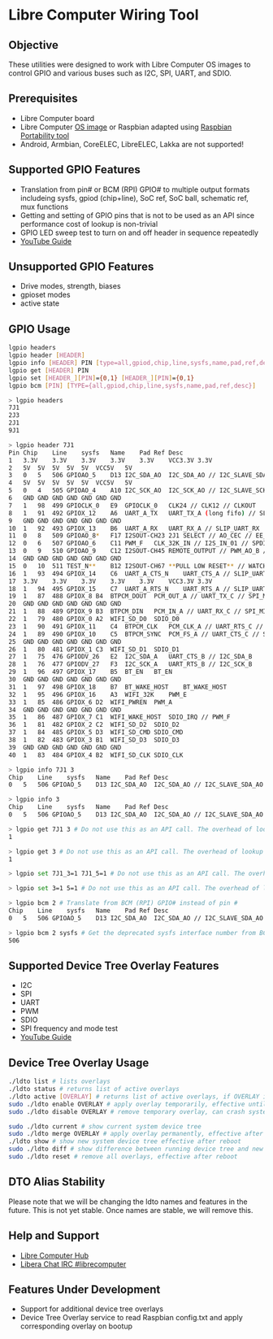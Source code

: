 # Libre Computer Wiring Tool
## Objective

These utilities were designed to work with Libre Computer OS images to control GPIO and various buses such as I2C, SPI, UART, and SDIO.

## Prerequisites
- Libre Computer board
- Libre Computer [OS image](http://distro.libre.computer/ci/) or Raspbian adapted using [Raspbian Portability tool](https://github.com/libre-computer-project/libretech-raspbian-portability.git)
- Android, Armbian, CoreELEC, LibreELEC, Lakka are not supported!

## Supported GPIO Features
- Translation from pin# or BCM (RPI) GPIO# to multiple output formats includeing sysfs, gpiod (chip+line), SoC ref, SoC ball, schematic ref, mux functions
- Getting and setting of GPIO pins that is not to be used as an API since performance cost of lookup is non-trivial
- GPIO LED sweep test to turn on and off header in sequence repeatedly
- [YouTube Guide](https://youtu.be/MDji4Yn_i8Q?t=720)

## Unsupported GPIO Features
- Drive modes, strength, biases
- gpioset modes
- active state

## GPIO Usage
```bash
lgpio headers
lgpio header [HEADER]
lgpio info [HEADER] PIN [type=all,gpiod,chip,line,sysfs,name,pad,ref,desc]
lgpio get [HEADER] PIN
lgpio set [HEADER_][PIN]={0,1} [HEADER_][PIN]={0,1}
lgpio bcm [PIN] [TYPE={all,gpiod,chip,line,sysfs,name,pad,ref,desc}]

> lgpio headers
7J1
2J3
2J1
9J1

> lgpio header 7J1
Pin	Chip	Line	sysfs	Name	Pad	Ref	Desc
1	3.3V	3.3V	3.3V	3.3V	3.3V	VCC3.3V	3.3V
2	5V	5V	5V	5V	5V	VCC5V	5V
3	0	5	506	GPIOAO_5	D13	I2C_SDA_AO	I2C_SDA_AO // I2C_SLAVE_SDA_AO // UART_RX_AO_B
4	5V	5V	5V	5V	5V	VCC5V	5V
5	0	4	505	GPIOAO_4	A10	I2C_SCK_AO	I2C_SCK_AO // I2C_SLAVE_SCK_AO // UART_TX_AO_B
6	GND	GND	GND	GND	GND	GND	GND
7	1	98	499	GPIOCLK_0	E9	GPIOCLK_0	CLK24 // CLK12 // CLKOUT
8	1	91	492	GPIOX_12	A6	UART_A_TX	UART_TX_A (long fifo) // SLIP_UART_TX
9	GND	GND	GND	GND	GND	GND	GND
10	1	92	493	GPIOX_13	B6	UART_A_RX	UART_RX_A // SLIP_UART_RX
11	0	8	509	GPIOAO_8*	F17	I2SOUT-CH23	2J1 SELECT // AO_CEC // EE_CEC // I2SOUT_CH23 // PWM_AO_A
12	0	6	507	GPIOAO_6	C11	PWM_F	CLK_32K_IN // I2S_IN_01 // SPDIF_OUT // PWM_AO_B
13	0	9	510	GPIOAO_9	C12	I2SOUT-CH45	REMOTE_OUTPUT // PWM_AO_B // I2SOUT_CH45 // SPDIF_OUT
14	GND	GND	GND	GND	GND	GND	GND
15	0	10	511	TEST_N**	B12	I2SOUT-CH67	**PULL LOW RESET** // WATCHDOG // GPOAO_14 // I2SOUT_CH67
16	1	93	494	GPIOX_14	C6	UART_A_CTS_N	UART_CTS_A // SLIP_UART_CTS
17	3.3V	3.3V	3.3V	3.3V	3.3V	VCC3.3V	3.3V
18	1	94	495	GPIOX_15	C7	UART_A_RTS_N	UART_RTS_A // SLIP_UART_RTS 
19	1	87	488	GPIOX_8	B4	BTPCM_DOUT	PCM_OUT_A // UART_TX_C // SPI_MOSI // TSin_SOP_A
20	GND	GND	GND	GND	GND	GND	GND
21	1	88	489	GPIOX_9	B3	BTPCM_DIN	PCM_IN_A // UART_RX_C // SPI_MISO // Tsin_D_VALID_A
22	1	79	480	GPIOX_0	A2	WIFI_SD_D0	SDIO_D0
23	1	90	491	GPIOX_11	C4	BTPCM_CLK	PCM_CLK_A // UART_RTS_C // SPI_SCLK // TSin_CLK_A
24	1	89	490	GPIOX_10	C5	BTPCM_SYNC	PCM_FS_A // UART_CTS_C // SPI_SS0 // TSin_D0_A
25	GND	GND	GND	GND	GND	GND	GND
26	1	80	481	GPIOX_1	C3	WIFI_SD_D1	SDIO_D1
27	1	75	476	GPIODV_26	E2	I2C_SDA_A	UART_CTS_B // I2C_SDA_B
28	1	76	477	GPIODV_27	F3	I2C_SCK_A	UART_RTS_B // I2C_SCK_B
29	1	96	497	GPIOX_17	B5	BT_EN	BT_EN
30	GND	GND	GND	GND	GND	GND	GND
31	1	97	498	GPIOX_18	B7	BT_WAKE_HOST	BT_WAKE_HOST
32	1	95	496	GPIOX_16	A3	WIFI_32K	PWM_E 
33	1	85	486	GPIOX_6	D2	WIFI_PWREN	PWM_A
34	GND	GND	GND	GND	GND	GND	GND
35	1	86	487	GPIOX_7	C1	WIFI_WAKE_HOST	SDIO_IRQ // PWM_F
36	1	81	482	GPIOX_2	C2	WIFI_SD_D2	SDIO_D2
37	1	84	485	GPIOX_5	D3	WIFI_SD_CMD	SDIO_CMD
38	1	82	483	GPIOX_3	B1	WIFI_SD_D3	SDIO_D3
39	GND	GND	GND	GND	GND	GND	GND
40	1	83	484	GPIOX_4	B2	WIFI_SD_CLK	SDIO_CLK

> lgpio info 7J1 3
Chip	Line	sysfs	Name	Pad	Ref	Desc
0	5	506	GPIOAO_5	D13	I2C_SDA_AO	I2C_SDA_AO // I2C_SLAVE_SDA_AO // UART_RX_AO_B

> lgpio info 3
Chip	Line	sysfs	Name	Pad	Ref	Desc
0	5	506	GPIOAO_5	D13	I2C_SDA_AO	I2C_SDA_AO // I2C_SLAVE_SDA_AO // UART_RX_AO_B

> lgpio get 7J1 3 # Do not use this as an API call. The overhead of lookup is non-trivial.
1

> lgpio get 3 # Do not use this as an API call. The overhead of lookup is non-trivial.
1

> lgpio set 7J1_3=1 7J1_5=1 # Do not use this as an API call. The overhead of lookup is non-trivial.

> lgpio set 3=1 5=1 # Do not use this as an API call. The overhead of lookup is non-trivial.

> lgpio bcm 2 # Translate from BCM (RPI) GPIO# instead of pin #
Chip	Line	sysfs	Name	Pad	Ref	Desc
0	5	506	GPIOAO_5	D13	I2C_SDA_AO	I2C_SDA_AO // I2C_SLAVE_SDA_AO // UART_RX_AO_B

> lgpio bcm 2 sysfs # Get the deprecated sysfs interface number from BCM (RPI) GPIO# for use with /sys/class/gpio/export
506
```

## Supported Device Tree Overlay Features
- I2C
- SPI
- UART
- PWM
- SDIO
- SPI frequency and mode test
- [YouTube Guide](https://youtu.be/MDji4Yn_i8Q?t=600)

## Device Tree Overlay Usage
```bash
./ldto list # lists overlays
./ldto status # returns list of active overlays
./ldto active [OVERLAY] # returns list of active overlays, if OVERLAY is specified: returns 0 if active, 1 if inactive
sudo ./ldto enable OVERLAY # apply overlay temporarily, effective until reboot
sudo ./ldto disable OVERLAY # remove temporary overlay, can crash system if overlay is hardware based

sudo ./ldto current # show current system device tree
sudo ./ldto merge OVERLAY # apply overlay permanently, effective after reboot
./ldto show # show new system device tree effective after reboot
sudo ./ldto diff # show difference between running device tree and new device tree effective after reboot
sudo ./ldto reset # remove all overlays, effective after reboot
```

## DTO Alias Stability
Please note that we will be changing the ldto names and features in the future. This is not yet stable. Once names are stable, we will remove this.

## Help and Support
- [Libre Computer Hub](https://hub.libre.computer/t/libre-computer-wiring-tool/40)
- [Libera Chat IRC #librecomputer](https://web.libera.chat/#librecomputer)

## Features Under Development
- Support for additional device tree overlays
- Device Tree Overlay service to read Raspbian config.txt and apply corresponding overlay on bootup
